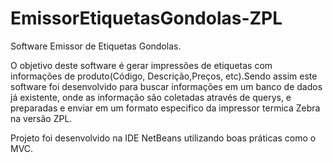 # EmissorEtiquetasGondolas-ZPL

Software Emissor de Etiquetas Gondolas.

O objetivo deste software é gerar impressões de etiquetas com informações de produto(Código, Descrição,Preços, etc).Sendo assim este software foi desenvolvido para buscar informações em um banco de dados já existente, onde as informação são coletadas através de querys, e preparadas e enviar em um formato especifico da impressor termica Zebra na versão ZPL.

Projeto foi desenvolvido na IDE NetBeans utilizando boas práticas como o MVC.
